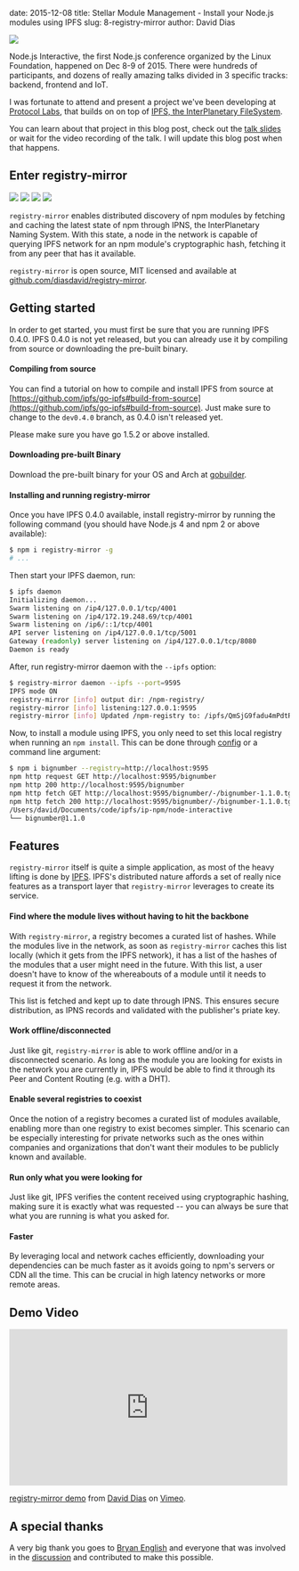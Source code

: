 date: 2015-12-08
title: Stellar Module Management - Install your Node.js modules using IPFS
slug: 8-registry-mirror
author: David Dias

![](/uploads/node-interactive-logo.png)

Node.js Interactive, the first Node.js conference organized by the Linux Foundation, happened on Dec 8-9 of 2015. There were hundreds of participants, and dozens of really amazing talks divided in 3 specific tracks: backend, frontend and IoT.

I was fortunate to attend and present a project we've been developing at [Protocol Labs](https://ipn.io), that builds on on top of [IPFS, the InterPlanetary FileSystem](https://ipfs.io).

You can learn about that project in this blog post, check out the [talk slides](http://www.slideshare.net/DavidDias11/nodejs-interactive) or wait for the video recording of the talk. I will update this blog post when that happens.

## Enter registry-mirror

![](/uploads/enter-registry-mirror.png)
[![](https://img.shields.io/badge/made%20by-Protocol%20Labs-blue.svg?style=flat-square)](http://ipn.io) [![](https://img.shields.io/badge/project-IPFS-blue.svg?style=flat-square)](http://ipfs.io/) [![](https://img.shields.io/badge/freenode-%23ipfs-blue.svg?style=flat-square)](http://webchat.freenode.net/?channels=%23ipfs)

`registry-mirror` enables distributed discovery of npm modules by fetching and caching the latest state of npm through IPNS, the InterPlanetary Naming System. With this state, a node in the network is capable of querying IPFS network for an npm module's cryptographic hash, fetching it from any peer that has it available.

`registry-mirror` is open source, MIT licensed and available at [github.com/diasdavid/registry-mirror](https://github.com/diasdavid/registry-mirror).

## Getting started

In order to get started, you must first be sure that you are running IPFS 0.4.0. IPFS 0.4.0 is not yet released, but you can already use it by compiling from source or downloading the pre-built binary.

#### Compiling from source

You can find a tutorial on how to compile and install IPFS from source at [https://github.com/ipfs/go-ipfs#build-from-source](https://github.com/ipfs/go-ipfs#build-from-source). Just make sure to change to the `dev0.4.0` branch, as 0.4.0 isn't released yet.

Please make sure you have go 1.5.2 or above installed.

#### Downloading pre-built Binary

Download the pre-built binary for your OS and Arch at [gobuilder](https://gobuilder.me/github.com/ipfs/go-ipfs/cmd/ipfs?branch=v0.4.0-dev).

#### Installing and running registry-mirror

Once you have IPFS 0.4.0 available, install registry-mirror by running the following command (you should have Node.js 4 and npm 2 or above available):

```bash
$ npm i registry-mirror -g
# ...
```

Then start your IPFS daemon, run:

```bash
$ ipfs daemon
Initializing daemon...
Swarm listening on /ip4/127.0.0.1/tcp/4001
Swarm listening on /ip4/172.19.248.69/tcp/4001
Swarm listening on /ip6/::1/tcp/4001
API server listening on /ip4/127.0.0.1/tcp/5001
Gateway (readonly) server listening on /ip4/127.0.0.1/tcp/8080
Daemon is ready
```

After, run registry-mirror daemon with the `--ipfs` option:

```bash
$ registry-mirror daemon --ipfs --port=9595
IPFS mode ON
registry-mirror [info] output dir: /npm-registry/
registry-mirror [info] listening:127.0.0.1:9595
registry-mirror [info] Updated /npm-registry to: /ipfs/QmSjG9fadu4mPdtRsQYtXhwwCBouFEPiYHtVf8f4iH6vwj
```

Now, to install a module using IPFS, you only need to set this local registry when running an `npm install`. This can be done through [config](https://docs.npmjs.com/cli/config) or a command line argument:

```bash
$ npm i bignumber --registry=http://localhost:9595
npm http request GET http://localhost:9595/bignumber
npm http 200 http://localhost:9595/bignumber
npm http fetch GET http://localhost:9595/bignumber/-/bignumber-1.1.0.tgz
npm http fetch 200 http://localhost:9595/bignumber/-/bignumber-1.1.0.tgz
/Users/david/Documents/code/ipfs/ip-npm/node-interactive
└── bignumber@1.1.0
```

## Features

`registry-mirror` itself is quite a simple application, as most of the heavy lifting is done by [IPFS](https://ipfs.io). IPFS's distributed nature affords a set of really nice features as a transport layer that `registry-mirror` leverages to create its service.

#### Find where the module lives without having to hit the backbone

With `registry-mirror`, a registry becomes a curated list of hashes. While the modules live in the network, as soon as `registry-mirror` caches this list locally (which it gets from the IPFS network), it has a list of the hashes of the modules that a user might need in the future. With this list, a user doesn't have to know of the whereabouts of a module until it needs to request it from the network.

This list is fetched and kept up to date through IPNS. This ensures secure distribution, as IPNS records and validated with the publisher's priate key.

#### Work offline/disconnected

Just like git, `registry-mirror` is able to work offline and/or in a disconnected scenario. As long as the module you are looking for exists in the network you are currently in, IPFS would be able to find it through its Peer and Content Routing (e.g. with a DHT).

#### Enable several registries to coexist

Once the notion of a registry becomes a curated list of modules available, enabling more than one registry to exist becomes simpler. This scenario can be especially interesting for private networks such as the ones within companies and organizations that don't want their modules to be publicly known and available.

#### Run only what you were looking for

Just like git, IPFS verifies the content received using cryptographic hashing, making sure it is exactly what was requested -- you can always be sure that what you are running is what you asked for.

#### Faster

By leveraging local and network caches efficiently, downloading your dependencies can be much faster as it avoids going to npm's servers or CDN all the time. This can be crucial in high latency networks or more remote areas.

## Demo Video

<iframe src="https://player.vimeo.com/video/147968322" width="500" height="281" frameborder="0" webkitallowfullscreen mozallowfullscreen allowfullscreen></iframe> <p><a href="https://vimeo.com/147968322">registry-mirror demo</a> from <a href="https://vimeo.com/daviddias">David Dias</a> on <a href="https://vimeo.com">Vimeo</a>.</p>

## A special thanks

A very big thank you goes to [Bryan English](https://github.com/bengl) and everyone that was involved in the [discussion](https://github.com/ipfs/notes/issues/2) and contributed to make this possible.
